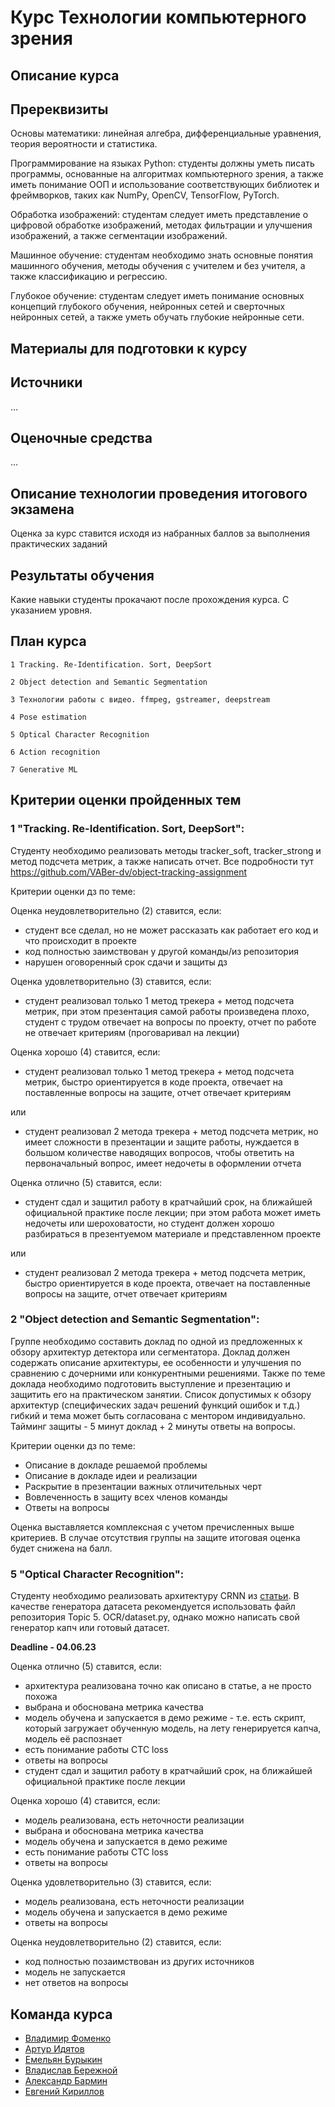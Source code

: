 # Курс Технологии компьютерного зрения

## Описание курса



## Пререквизиты

Основы математики: линейная алгебра, дифференциальные уравнения, теория вероятности и статистика.

Программирование на языках Python: студенты должны уметь писать программы, основанные на алгоритмах компьютерного зрения, а также иметь понимание ООП и использование соответствующих библиотек и фреймворков, таких как NumPy, OpenCV, TensorFlow, PyTorch.

Обработка изображений: студентам следует иметь представление о цифровой обработке изображений, методах фильтрации и улучшения изображений, а также сегментации изображений.

Машинное обучение: студентам необходимо знать основные понятия машинного обучения, методы обучения с учителем и без учителя, а также классификацию и регрессию.

Глубокое обучение: студентам следует иметь понимание основных концепций глубокого обучения, нейронных сетей и сверточных нейронных сетей, а также уметь обучать глубокие нейронные сети.

## Материалы для подготовки к курсу


## Источники
...

## Оценочные средства
...

## Описание технологии проведения итогового экзамена

Оценка за курс ставится исходя из набранных баллов за выполнения практических заданий

## Результаты обучения
Какие навыки студенты прокачают после прохождения курса. С указанием уровня.


## План курса

    1 Tracking. Re-Identification. Sort, DeepSort
    
    2 Object detection and Semantic Segmentation
    
    3 Технологии работы с видео. ffmpeg, gstreamer, deepstream

    4 Pose estimation
    
    5 Optical Character Recognition

    6 Action recognition

    7 Generative ML


## Критерии оценки пройденных тем
### 1 "Tracking. Re-Identification. Sort, DeepSort":
Студенту необходимо реализовать методы tracker_soft, tracker_strong и метод подсчета метрик, а также написать отчет. 
Все подробности тут https://github.com/VABer-dv/object-tracking-assignment

Критерии оценки дз по теме:

Оценка неудовлетворительно (2) ставится, если:
- студент все сделал, но не может рассказать как работает его код и что происходит в проекте
- код полностью заимствован у другой команды/из репозитория
- нарушен оговоренный срок сдачи и защиты дз

Оценка удовлетворительно (3) ставится, если:
- студент реализовал только 1 метод трекера + метод подсчета метрик, при этом презентация самой работы произведена плохо, 
студент с трудом отвечает на вопросы по проекту, отчет по работе не отвечает критериям (проговаривал на лекции)

Оценка хорошо (4) ставится, если:
- студент реализовал только 1 метод трекера + метод подсчета метрик, быстро ориентируется в коде проекта, отвечает на
поставленные вопросы на защите, отчет отвечает критериям

или

- студент реализовал 2 метода трекера + метод подсчета метрик, но имеет сложности в презентации и защите работы, 
нуждается в большом количестве наводящих вопросов, чтобы ответить на первоначальный вопрос, имеет недочеты в оформлении 
отчета

Оценка отлично (5) ставится, если:
- студент сдал и защитил работу в кратчайший срок, на ближайшей официальной практике после лекции; при этом работа может
иметь недочеты или шероховатости, но студент должен хорошо разбираться в презентуемом материале и представленном проекте

или

- студент реализовал 2 метода трекера + метод подсчета метрик, быстро ориентируется в коде проекта, отвечает на 
поставленные вопросы на защите, отчет отвечает критериям
### 2 "Object detection and Semantic Segmentation":
Группе необходимо составить доклад по одной из предложенных к обзору архитектур детектора или сегментатора. Доклад должен содержать описание архитектуры, ее особенности и улучшения по сравнению с дочерними или конкурентными решениями. Также по теме доклада необходимо подготовить выступление и презентацию и защитить его на практическом занятии. Список допустимых к обзору архитектур (специфических задач решений функций ошибок и т.д.) гибкий и тема может быть согласована с ментором индивидуально. Тайминг защиты - 5 минут доклад + 2 минуты ответы на вопросы.

Критерии оценки дз по теме:
- Описание в докладе решаемой проблемы
- Описание в докладе идеи и реализации
- Раскрытие в презентации важных отличительных черт
- Вовлеченность в защиту всех членов команды
- Ответы на вопросы

Оценка выставляется комплексная с учетом пречисленных выше критериев. В случае отсутствия группы на защите итоговая оценка будет снижена на балл.

### 5 "Optical Character Recognition":
Студенту необходимо реализовать архитектуру CRNN из [статьи](https://arxiv.org/abs/1507.05717).
В качестве генератора датасета рекомендуется использовать файл репозитория Topic 5. OCR/dataset.py, однако можно 
написать свой генератор капч или готовый датасет. 

**Deadline - 04.06.23**

Оценка отлично (5) ставится, если:  

- архитектура реализована точно как описано в статье, а не просто похожа  
- выбрана и обоснована метрика качества  
- модель обучена и запускается в демо режиме - т.е. есть скрипт, который загружает обученную модель, на лету генерируется капча, модель её распознает
- есть понимание работы CTC loss  
- ответы на вопросы  
- студент сдал и защитил работу в кратчайший срок, на ближайшей официальной практике после лекции

Оценка хорошо (4) ставится, если:  

- модель реализована, есть неточности реализации  
- выбрана и обоснована метрика качества  
- модель обучена и запускается в демо режиме  
- есть понимание работы CTC loss  
- ответы на вопросы

Оценка удовлетворительно (3) ставится, если:

- модель реализована, есть неточности реализации
- модель обучена и запускается в демо режиме
- ответы на вопросы

Оценка неудовлетворительно (2) ставится, если:

- код полностью позаимствован из других источников
- модель не запускается
- нет ответов на вопросы

## Команда курса

- [Владимир Фоменко](https://github.com/Vlako)
- [Артур Идятов](https://github.com/electriclizard)
- [Емельян Бурыкин](https://github.com/Emelian)
- [Владислав Бережной](https://github.com/VABer-dv)
- [Александр Бармин]()
- [Евгений Кириллов](https://github.com/Skyfallk)
